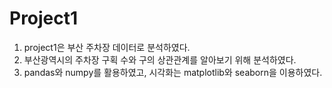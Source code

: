 # Project1
1. project1은 부산 주차장 데이터로 분석하였다.
2. 부산광역시의 주차장 구획 수와 구의 상관관계를 알아보기 위해 분석하였다.
2. pandas와 numpy를 활용하였고, 시각화는 matplotlib와 seaborn을 이용하였다.
